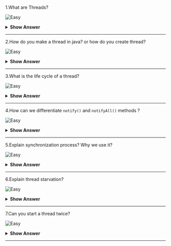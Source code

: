 1.What are Threads?

![Easy](https://github.com/revaturelabs/interviewquestions/blob/dev/InterviewSpecificQuestions/ComplexityTags/simple%20(2).svg)

<details>
  <summary> <b>Show Answer</b></summary>
  
<blockquote>

A process is a program in execution.A thread is a subset of a process.

</blockquote>
</details>

--- 

2.How do you make a thread in java? or how do you create thread?

![Easy](https://github.com/revaturelabs/interviewquestions/blob/dev/InterviewSpecificQuestions/ComplexityTags/simple%20(2).svg)

<details>
  <summary> <b>Show Answer</b></summary>
  
<blockquote>

In Java, we can create a thread using

1.By Extending the Thread class
2.By Implementing Runnable interface in Java

 
</blockquote>
</details>

--- 

3.What is the life cycle of a thread?

![Easy](https://github.com/revaturelabs/interviewquestions/blob/dev/InterviewSpecificQuestions/ComplexityTags/simple%20(2).svg)

<details>
  <summary> <b>Show Answer</b></summary>
  
<blockquote>

At any given time, a thread can be in one of these states:

- New: newly created thread that has not started executing
- Runnable: either running or ready for execution but waiting for its resource allocation
- Blocked: waiting to acquire a monitor lock to enter or re-enter a synchronized block/method
- Waiting: waiting for some other thread to perform an action without any time limit
- Timed_Waiting: waiting for some other thread to perform a specific action for a specified time period
- Terminated: has completed its execution
 
</blockquote>
</details>

--- 

4.How can we differentiate `notify()` and `notifyAll()` methods ?

![Easy](https://github.com/revaturelabs/interviewquestions/blob/dev/InterviewSpecificQuestions/ComplexityTags/simple%20(2).svg)

<details><summary><b> Show Answer</b></summary>

<blockquote>


- `notify()`: It sends a notification and wakes up only a single thread instead of multiple threads that are waiting on the object’s monitor.

- `notifyAll()`: It sends notifications and wakes up all threads and allows them to compete for the object's monitor instead of a single thread.

</blockquote>

</details>

---

5.Explain synchronization process? Why we use it?

![Easy](https://github.com/revaturelabs/interviewquestions/blob/dev/InterviewSpecificQuestions/ComplexityTags/simple%20(2).svg)

<details><summary><b> Show Answer</b></summary>

<blockquote>

Synchronization in java is the capability to control the access of multiple threads to any shared resource.In the Multithreading concept, multiple threads try to access the shared resources at a time to produce inconsistent results.The synchronization is necessary for reliable communication between threads.

</blockquote>
</details>

---

6.Explain thread starvation?

![Easy](https://github.com/revaturelabs/interviewquestions/blob/dev/InterviewSpecificQuestions/ComplexityTags/simple%20(2).svg)

<details><summary><b> Show Answer</b></summary>

<blockquote>

Thread starvation is basically a situation or condition where a thread won’t be able to have regular access to shared resources and therefore is unable to proceed or make progress.This is because other threads have high priority and occupy the resources for too long.This usually happens with low-priority threads that do not get CPU for its execution to carry on.

</blockquote>

</details>

---

7.Can you start a thread twice?

![Easy](https://github.com/revaturelabs/interviewquestions/blob/dev/InterviewSpecificQuestions/ComplexityTags/simple%20(2).svg)

<details><summary><b> Show Answer</b></summary>

<blockquote>

No, it's not at all possible to restart a thread once a thread gets started and completes its execution.Thread only runs once and if you try to run it for a second time, then it will throw a runtime exception i.e., `java.lang.IllegalThreadStateException`.

</blockquote>

</details>

---


